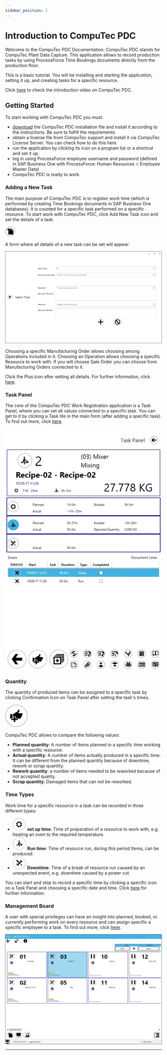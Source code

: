 ```yaml
---
sidebar_position: 1
---
```


# Introduction to CompuTec PDC

Welcome to the CompuTec PDC Documentation. CompuTec PDC stands for CompuTec Plant Data Capture. This application allows to record production tasks by using ProcessForce Time Bookings documents directly from the production floor.

This is a basic tutorial. You will be installing and starting the application, setting it up, and creating tasks for a specific resource.

Click [here](https://youtu.be/tEq31we9jdo) to check the introduction video on CompuTec PDC.

## Getting Started

To start working with CompuTec PDC you must:

- [download](./releases/download.md) the CompuTec PDC installation file and install it according to the instructions. Be sure to fulfill the requirements
- obtain a license file from CompuTec support and install it via CompuTec License Server. You can check how to do this here
- run the application by clicking its icon on a program list or a shortcut and set it up.
- log in using ProcessForce employee username and password (defined in SAP Business One with ProcessForce: Human Resources > Employee Master Data)
- CompuTec PDC is ready to work.

### Adding a New Task

The main purpose of CompuTec PDC is to register work time (which is performed by creating Time Bookings documents in SAP Business One databases). It is counted for a specific task performed on a specific resource. To start work with CompuTec PDC, click Add New Task icon and set the details of a task.

![Add New Task icon](./media/index/add-new-task-icon.webp)

A form where all details of a new task can be set will appear:

![Add New Task form](./media/index/add-new-task-form.webp)

Choosing a specific Manufacturing Order allows choosing among Operations included in it. Choosing an Operation allows choosing a specific Resource to work with. If you will choose Sale Order you can choose from Manufacturing Orders connected to it.

Click the Plus icon after setting all details. For further information, click [here](./user-guide/adding-new-task.md).

### Task Panel

The core of the CompuTec PDC Work Registration application is a Task Panel, where you can set all values connected to a specific task. You can get to it by clicking a Task tile in the main form (after adding a specific task). To find out more, click [here](./user-guide/task-activities/overview.md).

![Task Tile](./media/index/task-tile.webp)

### Quantity

The quantity of produced items can be assigned to a specific task by clicking Confirmation Icon on Task Panel after setting the task's times.

![Confirmation icon](./media/index/confirmation-icon.webp)

CompuTec PDC allows to compare the following values:

- **Planned quantity**: A number of items planned in a specific time working with a specific resource.
- **Actual quantity**: A number of items actually produced in a specific time. It can be different from the planned quantity because of downtime, rework or scrap quantity.
- **Rework quantity**: a number of items needed to be reworked because of not accepted quality.
- **Scrap quantity**: Damaged items that can not be reworked.

### Time Types

Work time for a specific resource in a task can be recorded in three different types:

- ![Set up time icon](./media/index/setup-time-icon.webp) **set up time**: Time of preparation of a resource to work with, e.g. heating an oven to the required temperature.
- ![Run time icon](./media/index/run-time-icon.webp) **Run time**: Time of resource run, during this period Items, can be produced.
- ![Downtime icon](./media/index/downtime-icon.webp) **Downtime**: Time of a break of resource run caused by an unexpected event, e.g. downtime caused by a power cut.

You can start and stop to record a specific time by clicking a specific icon on a Task Panel and choosing a specific date and time. Click [here](./user-guide/task-activities/overview.md) for further information.

### Management Board

A user with special privileges can have an insight into planned, booked, or currently performing work on every resource and can assign specific a specific employee to a task. To find out more, click [here](./user-guide/management-board.md).

![Management Board](./media/index/management-board.webp)

---
